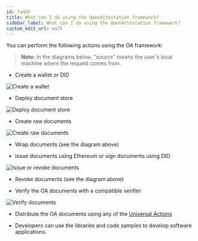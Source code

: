 ```yaml
---
id: faq02
title: What can I do using the OpenAttestation framework?
sidebar_label: What can I do using the OpenAttestation framework?
custom_edit_url: null
---
```


You can perform the following actions using the OA framework:

>**Note:** In the diagrams below, "source" means the user's local machine where the request comes from.

* Create a wallet or DID

![Create a wallet](/docs/faq-section/create-wallet.png)

* Deploy document store

![Deploy document store](/docs/faq-section/deploy-document-store.png)

* Create raw documents

![Create raw documents](/docs/faq-section/create-raw-or-wrap.png)

* Wrap documents (see the diagram above)

* Issue documents using Ethereum or sign documents using DID

![Issue or revoke documents](/docs/faq-section/issue-or-revoke.png)

* Revoke documents (see the diagram above)

* Verify the OA documents with a compatible verifier

![Verify documents](/docs/faq-section/verify.png)

* Distribute the OA documents using any of the [Universal Actions](https://github.com/Open-Attestation/adr/blob/master/universal_actions.md#universal-actions-for-open-attestation-documents)

* Developers can use the libraries and code samples to develop software applications.